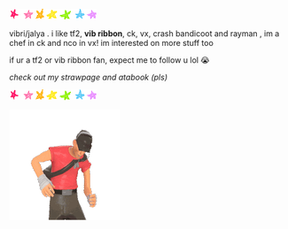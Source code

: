 ![image alt](7rrmll.gif)


vibri/jalya . i like tf2, **vib ribbon**, ck, vx, crash bandicoot and rayman , im a chef in ck and nco in vx! im interested on more stuff too

if ur a tf2 or vib ribbon fan, expect me to follow u lol 😭

*check out my strawpage and atabook (pls)*


![image alt](7rrmll.gif)


![image_alt](015d488191491d8aada51bf0ee23debe.gif)












